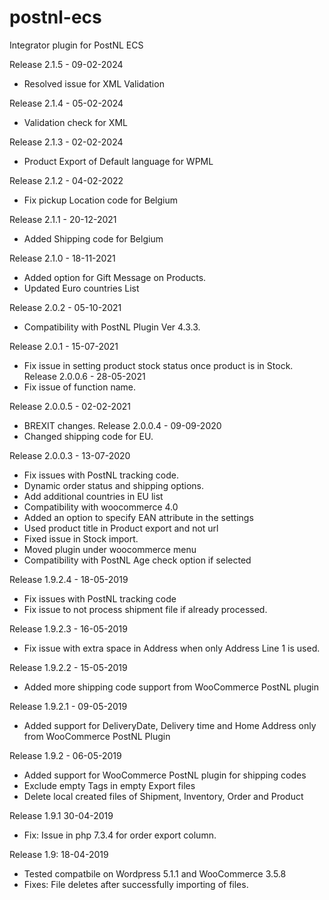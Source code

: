 # postnl-ecs
Integrator plugin for PostNL ECS

Release 2.1.5 - 09-02-2024
- Resolved issue for XML Validation

Release 2.1.4 - 05-02-2024
- Validation check for XML

Release 2.1.3 - 02-02-2024
- Product Export of Default language for WPML

Release 2.1.2 - 04-02-2022
- Fix pickup Location code for Belgium

Release 2.1.1 - 20-12-2021
- Added Shipping code for Belgium

Release 2.1.0 - 18-11-2021
- Added option for Gift Message on Products.
- Updated Euro countries List

Release 2.0.2 - 05-10-2021
- Compatibility with PostNL Plugin Ver 4.3.3.

Release 2.0.1 - 15-07-2021
- Fix issue in setting product stock status once product is in Stock.
Release 2.0.0.6 - 28-05-2021
- Fix issue of function name.

Release 2.0.0.5 - 02-02-2021
- BREXIT changes.
Release 2.0.0.4 - 09-09-2020
- Changed shipping code for EU.

Release 2.0.0.3 - 13-07-2020
- Fix issues with PostNL tracking code.
- Dynamic order status and shipping options.
- Add additional countries in EU list
- Compatibility with woocommerce 4.0
- Added an option to specify EAN attribute in the settings
- Used product title in Product export and not url
- Fixed issue in Stock import.
- Moved plugin under woocommerce menu
- Compatibility with PostNL Age check option if selected


Release 1.9.2.4 - 18-05-2019
- Fix issues with PostNL tracking code
- Fix issue to not process shipment file if already processed.

Release 1.9.2.3 - 16-05-2019
- Fix issue with extra space in Address when only Address Line 1 is used.

Release 1.9.2.2 - 15-05-2019
- Added more shipping code support from WooCommerce PostNL plugin

Release 1.9.2.1 - 09-05-2019
- Added support for DeliveryDate, Delivery time and Home Address only from WooCommerce PostNL Plugin

Release 1.9.2 - 06-05-2019
- Added support for WooCommerce PostNL plugin for shipping codes
- Exclude empty Tags in empty Export files
- Delete local created files of Shipment, Inventory, Order and Product

Release 1.9.1 30-04-2019
- Fix: Issue in php 7.3.4 for order export column.

Release 1.9: 18-04-2019
- Tested compatbile on Wordpress 5.1.1 and WooCommerce 3.5.8
- Fixes: File deletes after successfully importing of files.
